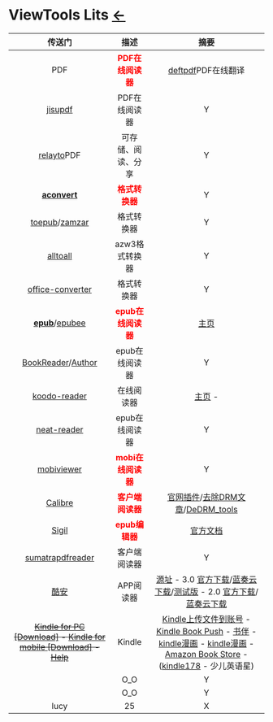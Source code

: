 # ViewTools Lits  [←](index.md)

| 传送门 | 描述 | 摘要 |
|:---:|:---:|:---:|
| PDF | <font color="#ff0000"><b>PDF在线阅读器</b></font> | [deftpdf](https://deftpdf.com/zh/translate#)PDF在线翻译 |
| [jisupdf](http://web.jisupdf.com/) | PDF在线阅读器 | Y |
| [relayto](https://relayto.com/-17/docs)PDF | 可存储、阅读、分享 | Y |
| __[aconvert](https://www.aconvert.com/cn/ebook/epub-to-mobi/)__ | <font color="#ff0000"><b>格式转换器</b></font> | Y |
| [toepub](https://toepub.com/zh/)/[zamzar](https://www.zamzar.com/) | 格式转换器 | Y |
| [alltoall](https://www.alltoall.net/%e7%94%b5%e5%ad%90%e4%b9%a6/) | azw3格式转换器 | Y |
| [office-converter](https://cn.office-converter.com/ebook-converter) | 格式转换器 | Y |
| __[epub](https://epub.liumingye.cn/)__/[epubee](http://cn.epubee.com/) | <font color="#ff0000"><b>epub在线阅读器</b></font> | [主页](https://tool.liumingye.cn/) |
| [BookReader](https://ztftrue.github.io/BookReader/)/[Author](https://github.com/ztftrue/BookReader/) | epub在线阅读器 | Y |
| [koodo-reader](https://koodo-reader.vercel.app/#/manager/home) | 在线阅读器 | [主页](https://koodo.960960.xyz/) - []() |
| [neat-reader](https://www.neat-reader.cn/webapp#/) | epub在线阅读器 | Y |
| [mobiviewer](https://imclient.herokuapp.com/mobiviewer/) | <font color="#ff0000"><b>mobi在线阅读器</b></font> | Y |
| [Calibre](https://calibre-ebook.com/) | <font color="#ff0000"><b>客户端阅读器</b></font> | [官网插件](http://plugins.calibre-ebook.com/)/[去除DRM文章](https://thatinterpreter.net/kindle-drm/)/[DeDRM_tools](https://github.com/apprenticeharper/DeDRM_tools/releases) |
| [Sigil](https://github.com/Sigil-Ebook/Sigil/releases) | <font color="#ff0000"><b>epub编辑器</b></font> | [官方文档](https://sigil-ebook.com/) |
| [sumatrapdfreader](https://www.sumatrapdfreader.org/download-free-pdf-viewer) | 客户端阅读器 | Y |
| [酷安](https://www.coolapk.com/apk/256030) | APP阅读器 | [源址](https://github.com/kaich/Yuedu) - 3.0 [官方下载](https://github.com/gedoor/legado/releases)/[蓝奏云下载](https://kunfei.lanzoui.com/b0f7pt4ja)/[测试版](https://kunfei.lanzoui.com/b0f810h4b) - 2.0 [官方下载](https://kunfei.lanzoui.com/b0f7pt4hi)/[蓝奏云下载](https://kunfei.lanzoui.com/b0f7pt4hi) |
| ~~[Kindle for PC [Download]](https://www.amazon.com/Amazon-Digital-Services-LLC-Download/dp/B00UB76290) - [Kindle for mobile [Download]](https://www.amazon.com/b?ie=UTF8&node=16571048011) - [Help](https://www.amazon.com/gp/help/customer/display.html?nodeId=GZSM7D8A85WKPYYD)~~| Kindle | [Kindle上传文件到账号](https://www.amazon.com/gp/sendtokindle) - [Kindle Book Push](https://book.einverne.info/) - [书伴](https://bookfere.com/ebook) - [kindle漫画](http://www.kindlecomic.net/) - [kindle漫画](http://vol.moe/) - [Amazon Book Store](https://www.amazon.cn/b?ie=UTF8&node=1987669071) - ([kindle178](http://www.kindle178.com/) - 少儿英语星) |
| []() | O_O | Y |
| []() | O_O | Y |
| lucy | 25 | X |
